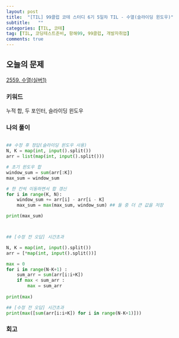```yaml
---
layout: post
title:  "[TIL] 99클럽 코테 스터디 6기 5일차 TIL - 수열(슬라이딩 윈도우)"
subtitle:   ""
categories: [TIL, 코테]
tag: [TIL, 코딩테스트준비, 항해99, 99클럽, 개발자취업]
comments: true
---
```


## 오늘의 문제
[2559. 수열(실버1)](https://www.acmicpc.net/problem/2559)


### 키워드
누적 합, 두 포인터, 슬라이딩 윈도우

### 나의 풀이
<div markdown="1">

```python

## 수정 후 정답(슬라이딩 윈도우 사용)
N, K = map(int, input().split())
arr = list(map(int, input().split()))

# 초기 윈도우 합
window_sum = sum(arr[:K])
max_sum = window_sum

# 한 칸씩 이동하면서 합 갱신
for i in range(K, N):
    window_sum += arr[i] - arr[i - K]
    max_sum = max(max_sum, window_sum) ## 둘 중 더 큰 값을 저장

print(max_sum)



## [수정 전 오답] 시간초과

N, K = map(int, input().split())
arr = [*map(int, input().split())]

max = 0
for i in range(N-K+1) :
    sum_arr = sum(arr[i:i+K])
    if max < sum_arr :
        max = sum_arr
        
print(max)

## [수정 전 오답] 시간초과
print(max([sum(arr[i:i+K]) for i in range(N-K+1)]))

```


### 회고
